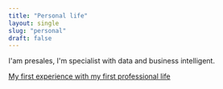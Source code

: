 ```yaml
---
title: "Personal life"
layout: single
slug: "personal"
draft: false
---
```


I'am presales, I'm specialist with data and business intelligent.

[My first experience with my first professional life](http://vincent.legeard.info/cv)